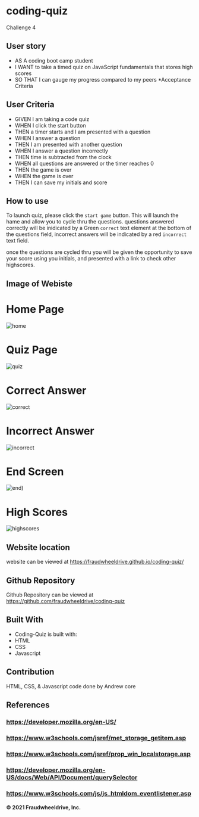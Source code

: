 # coding-quiz
Challenge 4 

## User story 
* AS A coding boot camp student
* I WANT to take a timed quiz on JavaScript fundamentals that stores high scores
* SO THAT I can gauge my progress compared to my peers
*Acceptance Criteria

## User Criteria 
* GIVEN I am taking a code quiz
* WHEN I click the start button
* THEN a timer starts and I am presented with a question
* WHEN I answer a question
* THEN I am presented with another question
* WHEN I answer a question incorrectly
* THEN time is subtracted from the clock
* WHEN all questions are answered or the timer reaches 0
* THEN the game is over
* WHEN the game is over
* THEN I can save my initials and score
## How to use 
To launch quiz, please click the `start game` button. This will launch the hame and allow you to cycle thru the questions. 
questions answered correctly will be inidicated by a Green `correct` text element at the bottom of the questions field, incorrect answers 
will be indicated by a red `incorrect` text field. 

once the questions are cycled thru you will be given the opportunity to save your score using you initials, and presented with a link to check other highscores. 


## Image of Webiste 
# Home Page
![home](https://github.com/fraudwheeldrive/coding-quiz/blob/main/assets/images/home-screen.PNG)
# Quiz Page 
![quiz](https://github.com/fraudwheeldrive/coding-quiz/blob/main/assets/images/quiz-screen.PNG)
# Correct Answer
![correct](https://github.com/fraudwheeldrive/coding-quiz/blob/main/assets/images/correct.PNG)
# Incorrect Answer
![incorrect](https://github.com/fraudwheeldrive/coding-quiz/blob/main/assets/images/incorrect.PNG)
# End Screen 
![end](https://github.com/fraudwheeldrive/coding-quiz/blob/main/assets/images/end-screen.PNG))
# High Scores 
![highscores](https://github.com/fraudwheeldrive/coding-quiz/blob/main/assets/images/high-score.PNG)


## Website location 
website can be viewed at https://fraudwheeldrive.github.io/coding-quiz/

## Github Repository 
Github Repository can be viewed at https://github.com/fraudwheeldrive/coding-quiz

##  Built With 
* Coding-Quiz  is built with:
* HTML
* CSS
* Javascript
## Contribution 

HTML, CSS, & Javascript code done by Andrew core 

## References 
### https://developer.mozilla.org/en-US/
### https://www.w3schools.com/jsref/met_storage_getitem.asp
### https://www.w3schools.com/jsref/prop_win_localstorage.asp
### https://developer.mozilla.org/en-US/docs/Web/API/Document/querySelector
### https://www.w3schools.com/js/js_htmldom_eventlistener.asp



#### © 2021 Fraudwheeldrive, Inc.

